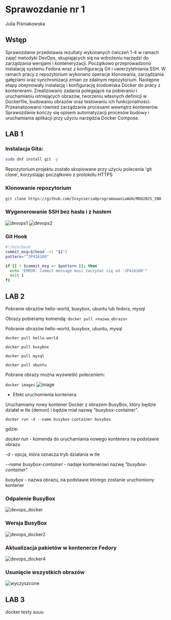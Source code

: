 # Sprawozdanie nr 1
Julia Piśniakowska
## Wstęp
Sprawozdanie przedstawia rezultaty wykonanych ćwiczeń 1-4 w ramach zajęć metodyki DevOps, skupiających się na wdrożeniu narzędzi do zarządzania wersjami i konteneryzacji. Początkowo przeprowadzono instalację systemu Fedora wraz z konfiguracją Git i uwierzytelniania SSH. W ramach pracy z repozytorium wykonano operacje klonowania, zarządzania gałęziami oraz synchronizacji zmian ze zdalnym repozytorium.
Następne etapy obejmowały instalację i konfigurację środowiska Docker do pracy z kontenerami. Zrealizowano zadania polegające na pobieraniu i uruchamianiu istniejących obrazów, tworzeniu własnych definicji w Dockerfile, budowaniu obrazów oraz testowaniu ich funkcjonalności. Przeanalizowano również zarządzanie procesami wewnątrz kontenerów. Sprawozdanie kończy się opisem automatyzacji procesów budowy i uruchamiania aplikacji przy użyciu narzędzia Docker Compose.

## LAB 1

### Instalacja Gita:
   ```bash
   sudo dnf install git -y
   ```
Repozytorium projektu zostało skopiowane przy użyciu polecenia 'git clone', korzystając początkowo z protokołu HTTPS

### Klonowanie repozytorium
```bash
git clone https://github.com/InzynieriaOprogramowaniaAGH/MDO2025_INO
```

### Wygenerowanie SSH bez hasła i z hasłem
![devops1](https://github.com/user-attachments/assets/fa86b741-0aa6-4e32-9d33-b4d1356203a9)
![devops2](https://github.com/user-attachments/assets/71c2f648-af5a-43a1-be79-64d72ca8e196)


### Git Hook
```bash
#!/bin/bash
commit_msg=$(head -n1 "$1")
pattern="^JP416100"

if [[ ! $commit_msg =~ $pattern ]]; then
  echo "ERROR: Commit message musi zaczynać się od 'JP416100'"
  exit 1
fi
```

## LAB 2

Pobranie obrazów hello-world, busybox, ubuntu lub fedora, mysql

Obrazy pobieramy komendą:
```docker pull <nazwa_obrazu>```

Pobranie obrazów hello-world, busybox, ubuntu, mysql

```docker pull hello-world```

```docker pull busybox```

```docker pull mysql```

```docker pull ubuntu```

Pobrane obrazy można wyświetlić poleceniem:

```docker images```
![image](https://github.com/user-attachments/assets/d0245840-845f-48ce-af76-fe862be37959)

* Efekt uruchomienia kontenera

Uruchamiamy nowy kontener Docker z obrazem BusyBox, który będzie działał w tle (demon) i będzie miał nazwę "busybox-container".

```docker run -d --name busybox-container busybox```

gdzie:

*docker run* - komenda do uruchamiania nowego kontenera na podstawie obrazu

*-d* - opcja, która oznacza tryb działania w tle 

*--name busybox-container* - nadaje kontenerowi nazwę *"busybox-container"*

*busybox* - nazwa obrazu, na podstawie którego zostanie uruchomiony kontener
### Odpalenie BusyBox
![devops_docker](https://github.com/user-attachments/assets/fdf54491-927c-46f9-9817-ba78e469f85f)
### Wersja BusyBox
![devops_docker2](https://github.com/user-attachments/assets/293150d5-1dd1-476f-b494-60395f02a704)
### Aktualizacja pakietów w kontenerze Fedory
![devops_docker4](https://github.com/user-attachments/assets/eb9c92b3-c486-45c1-b1a9-e7cd68c3ff10)
### Usunięcie wszystkich obrazów
![wyczyszcone](https://github.com/user-attachments/assets/42013427-01cc-4707-acdc-ff5191d526a3)

## LAB 3

docker testy auuu

